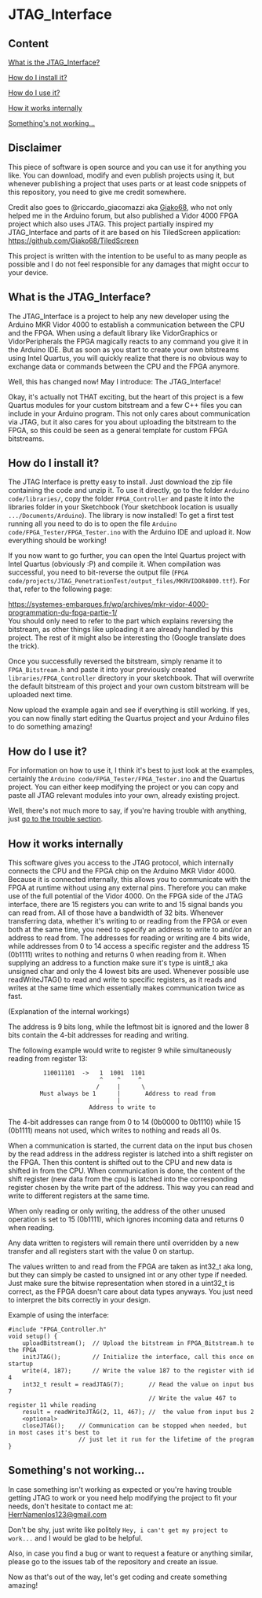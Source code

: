 # JTAG_Interface

## Content
[What is the JTAG_Interface?](#what-is-the-jtag_interface)

[How do I install it?](#how-do-i-install-it)

[How do I use it?](#how-do-i-use-it)

[How it works internally](#how-it-works-internally)

[Something's not working...](#somethings-not-working)


## Disclaimer

This piece of software is open source and you can use it for anything you like. You can download, modify and even publish projects using it, but whenever publishing a project that uses parts or at least code snippets of this repository, you need to give me credit somewhere.

Credit also goes to @riccardo_giacomazzi aka [Giako68](https://github.com/Giako68), who not only helped me in the Arduino forum, but also published a Vidor 4000 FPGA project which also uses JTAG. This project partially inspired my JTAG_Interface and parts of it are based on his TiledScreen application:
https://github.com/Giako68/TiledScreen

This project is written with the intention to be useful to as many people as possible and I do not feel responsible for any damages that might occur to your device. 


## What is the JTAG_Interface?

The JTAG_Interface is a project to help any new developer using the Arduino MKR Vidor 4000 to establish a communication between the CPU and the FPGA. When using a default library like VidorGraphics or VidorPeripherals the FPGA magically reacts to any command you give it in the Arduino IDE. But as soon as you start to create your own bitstreams using Intel Quartus, you will quickly realize that there is no obvious way to exchange data or commands between the CPU and the FPGA anymore.

Well, this has changed now! May I introduce: The JTAG_Interface!

Okay, it's actually not THAT exciting, but the heart of this project is a few Quartus modules for your custom bitstream and a few C++ files you can include in your Arduino program. This not only cares about communication via JTAG, but it also cares for you about uploading the bitstream to the FPGA, so this could be seen as a general template for custom FPGA bitstreams.

## How do I install it?

The JTAG Interface is pretty easy to install. Just download the zip file containing the code and unzip it. To use it directly, go to the folder `Arduino code/libraries/`, copy the folder `FPGA_Controller` and paste it into the libraries folder in your Sketchbook (Your sketchbook location is usually `.../Documents/Arduino`). The library is now installed! To get a first test running all you need to do is to open the file `Arduino code/FPGA_Tester/FPGA_Tester.ino` with the Arduino IDE and upload it. Now everything should be working!

If you now want to go further, you can open the Intel Quartus project with Intel Quartus (obviously :P) and compile it. When compilation was successful, you need to bit-reverse the output file (`FPGA code/projects/JTAG_PenetrationTest/output_files/MKRVIDOR4000.ttf`). For that, refer to the following page:

https://systemes-embarques.fr/wp/archives/mkr-vidor-4000-programmation-du-fpga-partie-1/  
You should only need to refer to the part which explains reversing the bitstream, as other things like uploading it are already handled by this project.
The rest of it might also be interesting tho (Google translate does the trick). 

Once you successfully reversed the bitstream, simply rename it to `FPGA_Bitstream.h` and paste it into your previously created `libraries/FPGA_Controller` directory in your sketchbook. That will overwrite the default bitstream of this project and your own custom bitstream will be uploaded next time. 

Now upload the example again and see if everything is still working. If yes, you can now finally start editing the Quartus project and your Arduino files to do something amazing!

## How do I use it?

For information on how to use it, I think it's best to just look at the examples, certainly the `Arduino code/FPGA_Tester/FPGA_Tester.ino` and the Quartus project. You can either keep modifying the project or you can copy and paste all JTAG relevant modules into your own, already existing project.

Well, there's not much more to say, if you're having trouble with anything, just [go to the trouble section](#somethings-not-working).


## How it works internally

This software gives you access to the JTAG protocol, which internally connects the CPU and
the FPGA chip on the Arduino MKR Vidor 4000. Because it is connected internally, this allows
you to communicate with the FPGA at runtime without using any external pins. Therefore you can 
make use of the full potential of the Vidor 4000.
On the FPGA side of the JTAG interface, there are 15 registers you can write to and 15 signal
bands you can read from. All of those have a bandwidth of 32 bits. Whenever transferring data,
whether it's writing to or reading from the FPGA or even both at the same time, you need to 
specify an address to write to and/or an address to read from.
The addresses for reading or writing are 4 bits wide, while addresses from 0 to 14 access a specific
register and the address 15 (0b1111) writes to nothing and returns 0 when reading from it.
When supplying an address to a function make sure it's type is uint8_t aka unsigned char and
only the 4 lowest bits are used.
Whenever possible use readWriteJTAG() to read and write to specific registers, as it reads and
writes at the same time which essentially makes communication twice as fast.


(Explanation of the internal workings)
  
The address is 9 bits long, while the leftmost bit is ignored and the lower 8 bits contain
  the 4-bit addresses for reading and writing.
  
The following example would write to register 9 while simultaneously reading from register 13:

              110011101  ->   1  1001  1101
                              ^    ^     ^ 
                             /     |      \
             Must always be 1      |       Address to read from
                                   |
                           Address to write to
                           
The 4-bit addresses can range from 0 to 14 (0b0000 to 0b1110) while 15 (0b1111) means not used,
  which writes to nothing and reads all 0s.
  
When a communication is started, the current data on the input bus chosen by the read address in
the address register is latched into a shift register on the FPGA. Then this content is shifted out
to the CPU and new data is shifted in from the CPU. When communication is done, the content of the 
shift register (new data from the cpu) is latched into the corresponding register chosen by the write
part of the address. This way you can read and write to different registers at the same time.

When only reading or only writing, the address of the other unused operation is set to 15 (0b1111),
which ignores incoming data and returns 0 when reading.

Any data written to registers will remain there until overridden by a new transfer and all registers
start with the value 0 on startup.

The values written to and read from the FPGA are taken as int32_t aka long, but they can simply be 
casted to unsigned int or any other type if needed. Just make sure the bitwise representation when
stored in a uint32_t is correct, as the FPGA doesn't care about data types anyways. You just need
to interpret the bits correctly in your design.

Example of using the interface:

	#include "FPGA_Controller.h" 
	void setup() {
		uploadBitstream();  // Upload the bitstream in FPGA_Bitstream.h to the FPGA
		initJTAG();         // Initialize the interface, call this once on startup
		write(4, 187);      // Write the value 187 to the register with id 4 
		int32_t result = readJTAG(7);       // Read the value on input bus 7
		                                    // Write the value 467 to register 11 while reading
		result = readWriteJTAG(2, 11, 467); //  the value from input bus 2
		<optional>
		closeJTAG();    // Communication can be stopped when needed, but in most cases it's best to 
		                // just let it run for the lifetime of the program
	}

## Something's not working...

In case something isn't working as expected or you're having trouble getting JTAG to work or you need help modifying the project to fit your needs, don't hesitate to contact me at:  
<HerrNamenlos123@gmail.com>

Don't be shy, just write like politely `Hey, i can't get my project to work...` and I would be glad to be helpful.

Also, in case you find a bug or want to request a feature or anything similar, please go to the issues tab of the repository and create an issue.

Now as that's out of the way, let's get coding and create something amazing!
